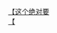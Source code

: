 [【这个绝对要](http://tieba.baidu.com/p/2489010986?see_lz=1&pn=)   
[【](http://tieba.baidu.com/p/2487742178?see_lz=1&pn=)   
